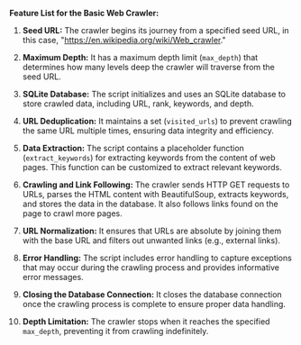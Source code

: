 **Feature List for the Basic Web Crawler:**

1. **Seed URL:** The crawler begins its journey from a specified seed URL, in this case, "https://en.wikipedia.org/wiki/Web_crawler."

2. **Maximum Depth:** It has a maximum depth limit (`max_depth`) that determines how many levels deep the crawler will traverse from the seed URL.

3. **SQLite Database:** The script initializes and uses an SQLite database to store crawled data, including URL, rank, keywords, and depth.

4. **URL Deduplication:** It maintains a set (`visited_urls`) to prevent crawling the same URL multiple times, ensuring data integrity and efficiency.

5. **Data Extraction:** The script contains a placeholder function (`extract_keywords`) for extracting keywords from the content of web pages. This function can be customized to extract relevant keywords.

6. **Crawling and Link Following:** The crawler sends HTTP GET requests to URLs, parses the HTML content with BeautifulSoup, extracts keywords, and stores the data in the database. It also follows links found on the page to crawl more pages.

7. **URL Normalization:** It ensures that URLs are absolute by joining them with the base URL and filters out unwanted links (e.g., external links).

8. **Error Handling:** The script includes error handling to capture exceptions that may occur during the crawling process and provides informative error messages.

9. **Closing the Database Connection:** It closes the database connection once the crawling process is complete to ensure proper data handling.

10. **Depth Limitation:** The crawler stops when it reaches the specified `max_depth`, preventing it from crawling indefinitely.
